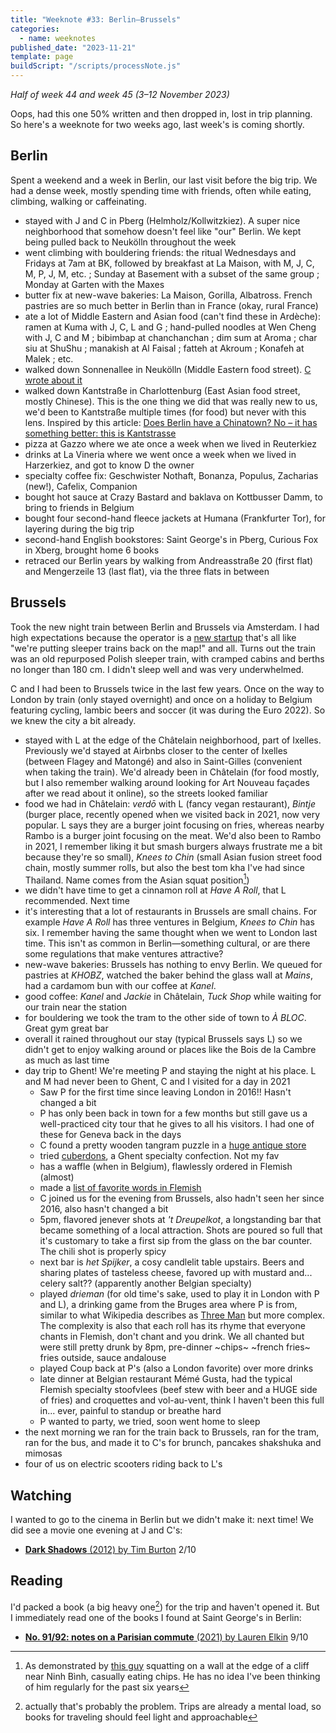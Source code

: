 ```yaml
---
title: "Weeknote #33: Berlin–Brussels"
categories:
  - name: weeknotes
published_date: "2023-11-21"
template: page
buildScript: "/scripts/processNote.js"
---
```


_Half of week 44 and week 45 (3–12 November 2023)_

Oops, had this one 50% written and then dropped in, lost in trip planning. So here's a weeknote for two weeks ago, last week's is coming shortly.

## Berlin

Spent a weekend and a week in Berlin, our last visit before the big trip. We had a dense week, mostly spending time with friends, often while eating, climbing, walking or caffeinating.

- stayed with J and C in Pberg (Helmholz/Kollwitzkiez). A super nice neighborhood that somehow doesn't feel like "our" Berlin. We kept being pulled back to Neukölln throughout the week
- went climbing with bouldering friends: the ritual Wednesdays and Fridays at 7am at BK, followed by breakfast at La Maison, with M, J, C, M, P, J, M, etc. ; Sunday at Basement with a subset of the same group ; Monday at Garten with the Maxes
- butter fix at new-wave bakeries: La Maison, Gorilla, Albatross. French pastries are so much better in Berlin than in France (okay, rural France)
- ate a lot of Middle Eastern and Asian food (can't find these in Ardèche): ramen at Kuma with J, C, L and G ; hand-pulled noodles at Wen Cheng with J, C and M ; bibimbap at chanchanchan ; dim sum at Aroma ; char siu at ShuShu ; manakish at Al Faisal ; fatteh at Akroum ; Konafeh at Malek ; etc.
- walked down Sonnenallee in Neukölln (Middle Eastern food street). [C wrote about it](https://clarale.com/posts/a-walk-down-the-sonnenallee/)
- walked down Kantstraße in Charlottenburg (East Asian food street, mostly Chinese). This is the one thing we did that was really new to us, we'd been to Kantstraße multiple times (for food) but never with this lens. Inspired by this article: [Does Berlin have a Chinatown? No – it has something better: this is Kantstrasse](https://www.scmp.com/magazines/post-magazine/long-reads/article/3233852/does-berlin-have-chinatown-no-it-has-something-better-kantstrasse)
- pizza at Gazzo where we ate once a week when we lived in Reuterkiez
- drinks at La Vineria where we went once a week when we lived in Harzerkiez, and got to know D the owner
- specialty coffee fix: Geschwister Nothaft, Bonanza, Populus, Zacharias (new!), Cafelix, Companion
- bought hot sauce at Crazy Bastard and baklava on Kottbusser Damm, to bring to friends in Belgium
- bought four second-hand fleece jackets at Humana (Frankfurter Tor), for layering during the big trip
- second-hand English bookstores: Saint George's in Pberg, Curious Fox in Xberg, brought home 6 books
- retraced our Berlin years by walking from Andreasstraße 20 (first flat) and Mengerzeile 13 (last flat), via the three flats in between

## Brussels

Took the new night train between Berlin and Brussels via Amsterdam. I had high expectations because the operator is a [new startup](https://www.europeansleeper.eu/en) that's all like "we're putting sleeper trains back on the map!" and all. Turns out the train was an old repurposed Polish sleeper train, with cramped cabins and berths no longer than 180 cm. I didn't sleep well and was very underwhelmed.

C and I had been to Brussels twice in the last few years. Once on the way to London by train (only stayed overnight) and once on a holiday to Belgium featuring cycling, lambic beers and soccer (it was during the Euro 2022). So we knew the city a bit already.

- stayed with L at the edge of the Châtelain neighborhood, part of Ixelles. Previously we'd stayed at Airbnbs closer to the center of Ixelles (between Flagey and Matongé) and also in Saint-Gilles (convenient when taking the train). We'd already been in Châtelain (for food mostly, but I also remember walking around looking for Art Nouveau façades after we read about it online), so the streets looked familiar
- food we had in Châtelain: _verdō_ with L (fancy vegan restaurant), _Bintje_ (burger place, recently opened when we visited back in 2021, now very popular. L says they are a burger joint focusing on fries, whereas nearby Rambo is a burger joint focusing on the meat. We'd also been to Rambo in 2021, I remember liking it but smash burgers always frustrate me a bit because they're so small), _Knees to Chin_ (small Asian fusion street food chain, mostly summer rolls, but also the best tom kha I've had since Thailand. Name comes from the Asian squat position[^1])
- we didn't have time to get a cinnamon roll at _Have A Roll_, that L recommended. Next time
- it's interesting that a lot of restaurants in Brussels are small chains. For example _Have A Roll_ has three ventures in Belgium, _Knees to Chin_ has six. I remember having the same thought when we went to London last time. This isn't as common in Berlin—something cultural, or are there some regulations that make ventures attractive?
- new-wave bakeries: Brussels has nothing to envy Berlin. We queued for pastries at _KHOBZ_, watched the baker behind the glass wall at _Mains_, had a cardamom bun with our coffee at _Kanel_.
- good coffee: _Kanel_ and _Jackie_ in Châtelain, _Tuck Shop_ while waiting for our train near the station
- for bouldering we took the tram to the other side of town to _À BLOC_. Great gym great bar
- overall it rained throughout our stay (typical Brussels says L) so we didn't get to enjoy walking around or places like the Bois de la Cambre as much as last time
- day trip to Ghent! We're meeting P and staying the night at his place. L and M had never been to Ghent, C and I visited for a day in 2021
  - Saw P for the first time since leaving London in 2016!! Hasn't changed a bit
  - P has only been back in town for a few months but still gave us a well-practiced city tour that he gives to all his visitors. I had one of these for Geneva back in the days
  - C found a pretty wooden tangram puzzle in a [huge antique store](https://www.antiek-depot.com/)
  - tried [cuberdons](https://visit.gent.be/en/cuberdons), a Ghent specialty confection. Not my fav
  - has a waffle (when in Belgium), flawlessly ordered in Flemish (almost)
  - made a [list of favorite words in Flemish](/notes/favorite-words-in-flemish/)
  - C joined us for the evening from Brussels, also hadn't seen her since 2016, also hasn't changed a bit
  - 5pm, flavored jenever shots at _'t Dreupelkot_, a longstanding bar that became something of a local attraction. Shots are poured so full that it's customary to take a first sip from the glass on the bar counter. The chili shot is properly spicy
  - next bar is _het Spijker_, a cosy candlelit table upstairs. Beers and sharing plates of tasteless cheese, favored up with mustard and... celery salt?? (apparently another Belgian specialty)
  - played _drieman_ (for old time's sake, used to play it in London with P and L), a drinking game from the Bruges area where P is from, similar to what Wikipedia describes as [Three Man](https://en.wikipedia.org/wiki/Three_man) but more complex. The complexity is also that each roll has its rhyme that everyone chants in Flemish, don't chant and you drink. We all chanted but were still pretty drunk by 8pm, pre-dinner ~chips~ ~french fries~ fries outside, sauce andalouse
  - played Coup back at P's (also a London favorite) over more drinks
  - late dinner at Belgian restaurant Mémé Gusta, had the typical Flemish specialty stoofvlees (beef stew with beer and a HUGE side of fries) and croquettes and vol-au-vent, think I haven't been this full in... ever, painful to standup or breathe hard
  - P wanted to party, we tried, soon went home to sleep
- the next morning we ran for the train back to Brussels, ran for the tram, ran for the bus, and made it to C's for brunch, pancakes shakshuka and mimosas
- four of us on electric scooters riding back to L's

## Watching

I wanted to go to the cinema in Berlin but we didn't make it: next time! We did see a movie one evening at J and C's:

- [**Dark Shadows** (2012) by Tim Burton](/notes/dark-shadows-by-tim-burton/) 2/10

## Reading

I'd packed a book (a big heavy one[^2]) for the trip and haven't opened it. But I immediately read one of the books I found at Saint George's in Berlin:

- [**No. 91/92: notes on a Parisian commute** (2021) by Lauren Elkin](/notes/no-91-92-notes-on-a-parisian-commute-by-lauren-elkin/) 9/10

[^1]: As demonstrated by [this guy](https://eaudepoisson.com/static/images/20171209-ninh-binh-500-marches-pose-caca.jpg) squatting on a wall at the edge of a cliff near Ninh Bình, casually eating chips. He has no idea I've been thinking of him regularly for the past six years
[^2]: actually that's probably the problem. Trips are already a mental load, so books for traveling should feel light and approachable
